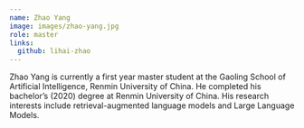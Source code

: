 ```yaml
---
name: Zhao Yang
image: images/zhao-yang.jpg
role: master
links:
  github: lihai-zhao
---
```


Zhao Yang is currently a first year master student at the Gaoling School of Artificial Intelligence, Renmin University of China. He completed his bachelor’s (2020) degree at Renmin University of China. His research interests include retrieval-augmented language models and Large Language Models.

